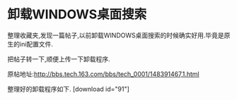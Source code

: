 # 卸载WINDOWS桌面搜索

整理收藏夹,发现一篇帖子,以前卸载WINDOWS桌面搜索的时候确实好用.毕竟是原生的ini配置文件. 

把帖子转一下,顺便上传一下卸载程序. 

原帖地址:http://bbs.tech.163.com/bbs/tech_0001/148391467,1.html 

<!-- more -->

整理好的卸载程序如下. [download id="91"]

